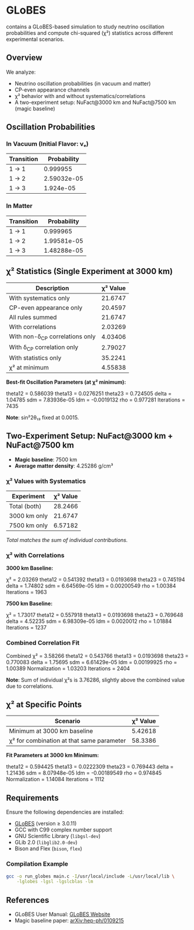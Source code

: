 # GLoBES
contains a GLoBES-based simulation to study neutrino oscillation probabilities and compute chi-squared (χ²) statistics across different experimental scenarios.

## Overview

We analyze:

- Neutrino oscillation probabilities (in vacuum and matter)
- CP-even appearance channels
- χ² behavior with and without systematics/correlations
- A two-experiment setup: NuFact@3000 km and NuFact@7500 km (magic baseline)

## Oscillation Probabilities

### In Vacuum (Initial Flavor: νₑ)

| Transition | Probability    |
|------------|----------------|
| 1 → 1      | 0.999955       |
| 1 → 2      | 2.59032e-05    |
| 1 → 3      | 1.924e-05      |

### In Matter

| Transition | Probability    |
|------------|----------------|
| 1 → 1      | 0.999965       |
| 1 → 2      | 1.99581e-05    |
| 1 → 3      | 1.48288e-05    |

## χ² Statistics (Single Experiment at 3000 km)

| Description                               | χ² Value  |
|-------------------------------------------|-----------|
| With systematics only                     | 21.6747   |
| CP-even appearance only                   | 20.4597   |
| All rules summed                          | 21.6747   |
| With correlations                         | 2.03269   |
| With non-δ<sub>CP</sub> correlations only | 4.03406   |
| With δ<sub>CP</sub> correlation only      | 2.79027   |
| With statistics only                      | 35.2241   |
| χ² at minimum                             | 4.55838   |

**Best-fit Oscillation Parameters (at χ² minimum):**

theta12 = 0.586039
theta13 = 0.0276251
theta23 = 0.724505
delta   = 1.04785
sdm     = 7.83936e-05
ldm     = -0.0019132
rho     = 0.977281
Iterations = 7435

**Note**: sin²2θ₁₃ fixed at 0.0015.

## Two-Experiment Setup: NuFact@3000 km + NuFact@7500 km

- **Magic baseline**: 7500 km
- **Average matter density**: 4.25286 g/cm³

### χ² Values with Systematics

| Experiment    | χ² Value  |
|---------------|-----------|
| Total (both)  | 28.2466   |
| 3000 km only  | 21.6747   |
| 7500 km only  | 6.57182   |

_Total matches the sum of individual contributions._

### χ² with Correlations

**3000 km Baseline:**

χ² = 2.03269
theta12 = 0.541392
theta13 = 0.0193698
theta23 = 0.745194
delta   = 1.74802
sdm     = 6.64569e-05
ldm     = 0.00200549
rho     = 1.00384
Iterations = 1963


**7500 km Baseline:**

χ² = 1.73017
theta12 = 0.557918
theta13 = 0.0193698
theta23 = 0.769648
delta   = 4.52235
sdm     = 6.98309e-05
ldm     = 0.0020012
rho     = 1.01884
Iterations = 1237

### Combined Correlation Fit

Combined χ² = 3.58266
theta12 = 0.543766
theta13 = 0.0193698
theta23 = 0.770083
delta   = 1.75695
sdm     = 6.61429e-05
ldm     = 0.00199925
rho     = 1.00389
Normalization = 1.03203
Iterations = 2404

**Note**: Sum of individual χ²s is 3.76286, slightly above the combined value due to correlations.

## χ² at Specific Points

| Scenario                                   | χ² Value  |
|--------------------------------------------|-----------|
| Minimum at 3000 km baseline                | 5.42618   |
| χ² for combination at that same parameter  | 58.3386   |

**Fit Parameters at 3000 km Minimum:**

theta12 = 0.594425
theta13 = 0.0222309
theta23 = 0.769443
delta   = 1.21436
sdm     = 8.07948e-05
ldm     = -0.00189549
rho     = 0.974845
Normalization = 1.14084
Iterations = 1112

## Requirements

Ensure the following dependencies are installed:

- [GLoBES](http://www.mpi-hd.mpg.de/personalhomes/globes/) (version ≥ 3.0.11)
- GCC with C99 complex number support
- GNU Scientific Library (`libgsl-dev`)
- GLib 2.0 (`libglib2.0-dev`)
- Bison and Flex (`bison`, `flex`)

### Compilation Example

```bash
gcc -o run_globes main.c -I/usr/local/include -L/usr/local/lib \
    -lglobes -lgsl -lgslcblas -lm
````

## References

* GLoBES User Manual: [GLoBES Website](https://www.mpi-hd.mpg.de/personalhomes/globes/)
* Magic baseline paper: [arXiv\:hep-ph/0109215](https://arxiv.org/abs/hep-ph/0109215)
